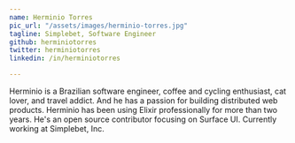 ```yaml
---
name: Herminio Torres
pic_url: "/assets/images/herminio-torres.jpg"
tagline: Simplebet, Software Engineer
github: herminiotorres
twitter: herminiotorres
linkedin: /in/herminiotorres

---
```

Herminio is a Brazilian software engineer, coffee and cycling enthusiast, cat lover, and travel addict. And he has a passion for building distributed web products. Herminio has been using Elixir professionally for more than two years. He's an open source contributor focusing on Surface UI. Currently working at Simplebet, Inc.